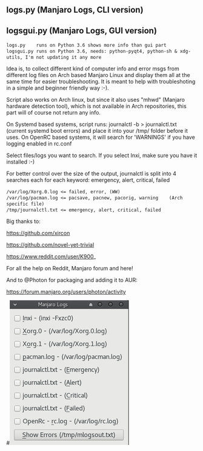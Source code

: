 ## logs.py (Manjaro Logs, CLI version)
## logsgui.py (Manjaro Logs, GUI version)

    logs.py    runs on Python 3.6 shows more info than gui part
    logsgui.py runs on Python 3.6, needs: python-pyqt4, python-sh & xdg-utils, I'm not updating it any more

Idea is, to collect different kind of computer info and error msgs from different log files on Arch based Manjaro Linux and display them all at the same time for easier troubleshooting. It is meant to help with troubleshoting in a simple and beginner friendly way :-).

Script also works on Arch linux, but since it also uses "mhwd" (Manjaro hardware detection tool), which is not available in Arch repositories, this part will of course not return any info. 

On Systemd based systems, script runs: journalctl -b > journalctl.txt (current systemd boot errors) and place it into your /tmp/ folder before it uses.
On OpenRC based systems, it will search for 'WARNINGS' if you have logging enabled in rc.conf

Select files/logs you want to search. If you select Inxi, make sure you have it installed :-)

For better control over the size of the output, journalctl is split into 4 searches each for each keyword: emergency, alert, critical, failed

    /var/log/Xorg.0.log <= failed, error, (WW)
    /var/log/pacman.log <= pacsave, pacnew, pacorig, warning    (Arch specific file)
    /tmp/journalctl.txt <= emergency, alert, critical, failed

Big thanks to:

https://github.com/xircon

https://github.com/novel-yet-trivial

https://www.reddit.com/user/K900_

For all the help on Reddit, Manjaro forum and here!

And to @Photon for packaging and adding it to AUR:

https://forum.manjaro.org/users/photon/activity

#![alt tag](https://raw.githubusercontent.com/AlManja/logs.py/master/mlogs02.png)

